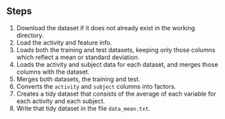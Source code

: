 ## Steps
1. Download the dataset if it does not already exist in the working directory.
2. Load the activity and feature info.
3. Loads both the training and test datasets, keeping only those columns which reflect a mean or standard deviation.
4. Loads the activity and subject data for each dataset, and merges those columns with the dataset.
5. Merges both datasets, the training and test.
6. Converts the `activity` and `subject` columns into factors.
7. Creates a tidy dataset that consists of the average of each variable for each activity and each subject.
8. Write that tidy dataset in the file `data_mean.txt`.

